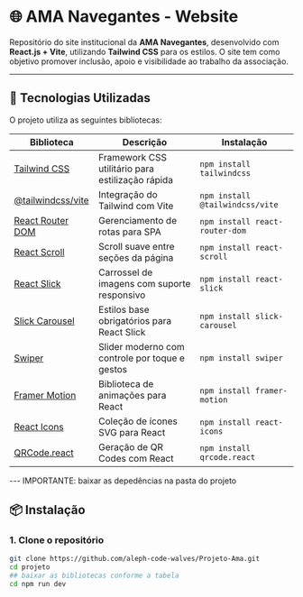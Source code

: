# 🌐 AMA Navegantes - Website

Repositório do site institucional da **AMA Navegantes**, desenvolvido com **React.js + Vite**, utilizando **Tailwind CSS** para os estilos. O site tem como objetivo promover inclusão, apoio e visibilidade ao trabalho da associação.

---

## 🚀 Tecnologias Utilizadas

O projeto utiliza as seguintes bibliotecas:

| Biblioteca | Descrição | Instalação |
|------------|-----------|------------|
| [Tailwind CSS](https://tailwindcss.com/) | Framework CSS utilitário para estilização rápida | `npm install tailwindcss` |
| [@tailwindcss/vite](https://www.npmjs.com/package/@tailwindcss/vite) | Integração do Tailwind com Vite | `npm install @tailwindcss/vite` |
| [React Router DOM](https://reactrouter.com/) | Gerenciamento de rotas para SPA | `npm install react-router-dom` |
| [React Scroll](https://www.npmjs.com/package/react-scroll) | Scroll suave entre seções da página | `npm install react-scroll` |
| [React Slick](https://react-slick.neostack.com/) | Carrossel de imagens com suporte responsivo | `npm install react-slick` |
| [Slick Carousel](https://kenwheeler.github.io/slick/) | Estilos base obrigatórios para React Slick | `npm install slick-carousel` |
| [Swiper](https://swiperjs.com/react) | Slider moderno com controle por toque e gestos | `npm install swiper` |
| [Framer Motion](https://www.framer.com/motion/) | Biblioteca de animações para React | `npm install framer-motion` |
| [React Icons](https://react-icons.github.io/react-icons/) | Coleção de ícones SVG para React | `npm install react-icons` |
| [QRCode.react](https://github.com/zpao/qrcode.react) | Geração de QR Codes com React | `npm install qrcode.react` |

--- IMPORTANTE: baixar as depedências na pasta do projeto

## 📦 Instalação
### 1. Clone o repositório

```bash
git clone https://github.com/aleph-code-walves/Projeto-Ama.git
cd projeto
## baixar as bibliotecas conforme a tabela
cd npm run dev



